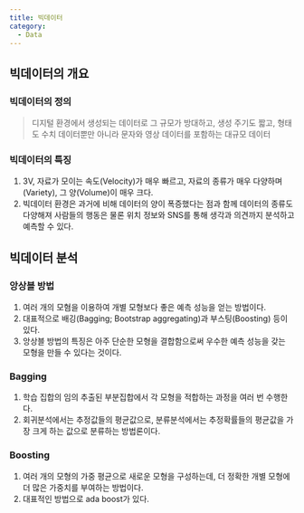 ```yaml
---
title: 빅데이터
category:
  - Data
---
```


## 빅데이터의 개요
### 빅데이터의 정의
> 디지털 환경에서 생성되는 데이터로 그 규모가 방대하고, 생성 주기도 짧고, 형태도 수치 데이터뿐만 아니라 문자와 영상 데이터를 포함하는 대규모 데이터

### 빅데이터의 특징
1. 3V, 자료가 모이는 속도(Velocity)가 매우 빠르고, 자료의 종류가 매우 다양하며(Variety), 그 양(Volume)이 매우 크다.
1. 빅데이터 환경은 과거에 비해 데이터의 양이 폭증했다는 점과 함께 데이터의 종류도 다양해져 사람들의 행동은 물론 위치 정보와 SNS를 통해 생각과 의견까지 분석하고 예측할 수 있다.

## 빅데이터 분석
### 앙상블 방법
1. 여러 개의 모혐을 이용하여 개별 모형보다 좋은 예측 성능을 얻는 방법이다.
1. 대표적으로 배깅(Bagging; Bootstrap aggregating)과 부스팅(Boosting) 등이 있다.
1. 앙상블 방법의 특징은 아주 단순한 모형을 결합함으로써 우수한 예측 성능을 갖는 모형을 만들 수 있다는 것이다.

### Bagging
1. 학습 집합의 임의 추출된 부분집합에서 각 모형을 적합하는 과정을 여러 번 수행한다.
1. 회귀분석에서는 추정값들의 평균값으로, 분류분석에서는 추정확률들의 평균값을 가장 크게 하는 값으로 분류하는 방법론이다.

### Boosting
1. 여러 개의 모형의 가중 평균으로 새로운 모형을 구성하는데, 더 정확한 개별 모형에 더 많은 가중치를 부여하는 방법이다.
1. 대표적인 방법으로 ada boost가 있다.
